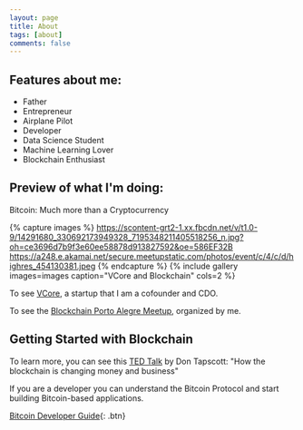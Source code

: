 ```yaml
---
layout: page
title: About
tags: [about]
comments: false
---
```

    
## Features about me:
* Father
* Entrepreneur
* Airplane Pilot
* Developer
* Data Science Student
* Machine Learning Lover
* Blockchain Enthusiast


## Preview of what I'm doing:

Bitcoin: Much more than a Cryptocurrency 

{% capture images %}
    https://scontent-grt2-1.xx.fbcdn.net/v/t1.0-9/14291680_330692173949328_7195348211405518256_n.jpg?oh=ce3696d7b9f3e60ee58878d913827592&oe=586EF32B
    https://a248.e.akamai.net/secure.meetupstatic.com/photos/event/c/4/c/d/highres_454130381.jpeg
{% endcapture %}
{% include gallery images=images caption="VCore and Blockchain" cols=2 %}

To see [VCore](http://vcore.it), a startup that I am a cofounder and CDO. 

To see the [Blockchain Porto Alegre Meetup](https://www.meetup.com/pt-BR/Blockchain-Porto-Alegre/), organized by me.


## Getting Started with Blockchain

To learn more, you can see this [TED Talk](https://www.ted.com/talks/don_tapscott_how_the_blockchain_is_changing_money_and_business) by Don Tapscott: "How the blockchain is changing money and business"

If you are a developer you can understand the Bitcoin Protocol and start building Bitcoin-based applications.

[Bitcoin Developer Guide](https://bitcoin.org/en/developer-guide#block-chain){: .btn}

